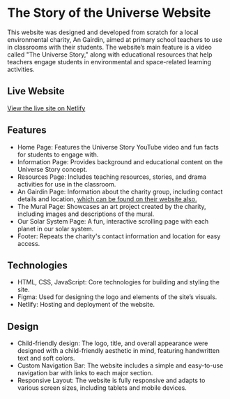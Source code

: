 # The Story of the Universe Website
This website was designed and developed from scratch for a local environmental charity, An Gairdin, aimed at primary school teachers to use in classrooms with their students. 
The website’s main feature is a video called "The Universe Story," along with educational resources that help teachers 
engage students in environmental and space-related learning activities.
## Live Website
[View the live site on Netlify](https://thestoryoftheuniverse.netlify.app/)
## Features
- Home Page: Features the Universe Story YouTube video and fun facts for students to engage with.
- Information Page: Provides background and educational content on the Universe Story concept.
- Resources Page: Includes teaching resources, stories, and drama activities for use in the classroom.
- An Gairdin Page: Information about the charity group, including contact details and location, [which can be found on their website also.](https://angairdin.ie/)
- The Mural Page: Showcases an art project created by the charity, including images and descriptions of the mural.
- Our Solar System Page: A fun, interactive scrolling page with each planet in our solar system.
- Footer: Repeats the charity's contact information and location for easy access.
## Technologies
- HTML, CSS, JavaScript: Core technologies for building and styling the site.
- Figma: Used for designing the logo and elements of the site’s visuals.
- Netlify: Hosting and deployment of the website.
## Design
- Child-friendly design: The logo, title, and overall appearance were designed with a child-friendly aesthetic in mind, featuring handwritten text and soft colors.
- Custom Navigation Bar: The website includes a simple and easy-to-use navigation bar with links to each major section.
- Responsive Layout: The website is fully responsive and adapts to various screen sizes, including tablets and mobile devices.